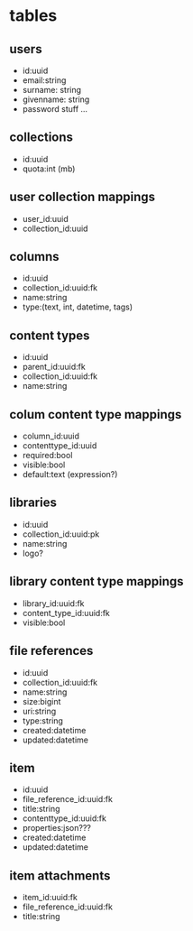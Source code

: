 
# tables

## users
- id:uuid
- email:string
- surname: string
- givenname: string
- password stuff ...

## collections
- id:uuid
- quota:int (mb)

## user collection mappings
- user_id:uuid
- collection_id:uuid

## columns
- id:uuid
- collection_id:uuid:fk
- name:string
- type:(text, int, datetime, tags)

## content types
- id:uuid
- parent_id:uuid:fk
- collection_id:uuid:fk
- name:string

## colum content type mappings
- column_id:uuid
- contenttype_id:uuid
- required:bool
- visible:bool
- default:text (expression?)

## libraries
- id:uuid
- collection_id:uuid:pk
- name:string
- logo?

## library content type mappings
- library_id:uuid:fk
- content_type_id:uuid:fk
- visible:bool

## file references
- id:uuid
- collection_id:uuid:fk
- name:string
- size:bigint
- uri:string
- type:string
- created:datetime
- updated:datetime

## item
- id:uuid
- file_reference_id:uuid:fk
- title:string
- contenttype_id:uuid:fk
- properties:json???
- created:datetime
- updated:datetime

## item attachments
- item_id:uuid:fk
- file_reference_id:uuid:fk
- title:string
